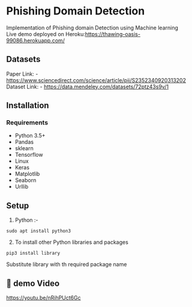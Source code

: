 # Phishing Domain Detection
Implementation of Phishing domain Detection using Machine learning <br>
Live demo deployed on Heroku:https://thawing-oasis-99086.herokuapp.com/

## Datasets  
Paper Link: - https://www.sciencedirect.com/science/article/pii/S2352340920313202  <br />
Dataset Link: - https://data.mendeley.com/datasets/72ptz43s9v/1

## Installation

### Requirements
* Python 3.5+
* Pandas
* sklearn
* Tensorflow
* Linux
* Keras
* Matplotlib
* Seaborn
* Urllib
## Setup
1. Python :-
```
sudo apt install python3
```
2. To install other Python libraries and packages
```
pip3 install library

```
Substitute library with th required package name
## 🎯 demo Video
https://youtu.be/nRihPUct6Gc
